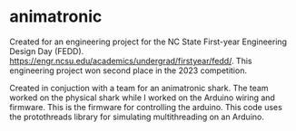 # animatronic
Created for an engineering project for the NC State First-year Engineering Design Day (FEDD). https://engr.ncsu.edu/academics/undergrad/firstyear/fedd/. This engineering project won second place in the 2023 competition.

Created in conjuction with a team for an animatronic shark. The team worked on the physical shark while I worked on the Arduino wiring and firmware. This is the firmware for controlling the arduino. This code uses the protothreads library for simulating multithreading on an Arduino.
